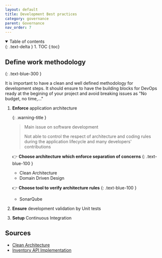 ```yaml
---
layout: default
title: Development Best practices
category: governance
parent: Governance
nav_order: 7
---
```


<details open markdown="block">
  <summary>
    Table of contents
  </summary>
  {: .text-delta }
1. TOC
{:toc}
</details>

## **Define** work methodology
{: .text-blue-300 }

It is important to have a clean and well defined methodology for development steps. It should ensure to have the building blocks for DevOps ready at the begining of your project and avoid breaking issues as "No budget, no time,..."

1. **Enforce** application architecture

    {: .warning-title }
    > Main issue on software development
    >
    > Not able to control the respect of architecture and coding rules during the application lifecycle and many developers' contributions

    :point_right: **Choose architecture which enforce separation of concerns**
    {: .text-blue-100 }

    * Clean Architecture
    * Domain Driven Design

    :point_right: **Choose tool to verify architecture rules**
    {: .text-blue-100 }

    * SonarQube

2. **Ensure** development validation by Unit tests

3. **Setup** Continuous Integration

## Sources

* [Clean Architecture](https://docs.microsoft.com/en-us/dotnet/architecture/modern-web-apps-azure/common-web-application-architectures#clean-architecture)
* [Inventory API Implementation](/Inventory.API)
